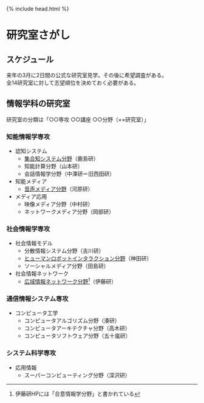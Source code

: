 {% include head.html %}
# 研究室さがし
## スケジュール
来年の3月に2日間の公式な研究室見学。その後に希望調査がある。  
全14研究室に対して志望順位を決めておく必要がある。

## 情報学科の研究室
研究室の分類は「○○専攻 ○○講座 ○○分野（××研究室）」
### 知能情報学専攻
- 認知システム
  - [集合知システム分野](./labs/kashima.md)（鹿島研）
  - 知能計算分野（山本研）
  - 会話情報学分野（中澤研＝旧西田研）
- 知能メディア
  - [音声メディア分野](./labs/kawahara.md)（河原研）
- メディア応用
  - 映像メディア分野（中村研）
  - ネットワークメディア分野（岡部研）

### 社会情報学専攻
- 社会情報モデル
  - 分散情報システム分野（吉川研）
  - [ヒューマンロボットインタラクション分野](./labs/kanda.md)（神田研）
  - ソーシャルメディア分野（田島研）
- 社会情報ネットワーク
  - [広域情報ネットワーク分野](./labs/itou.md)[^1]（伊藤研）

### 通信情報システム専攻
- コンピュータ工学
  - コンピュータアルゴリズム分野（湊研）
  - コンピュータアーキテクチャ分野（高木研）
  - コンピュータソフトウェア分野（五十嵐研）

### システム科学専攻
- 応用情報
  - スーパーコンピューティング分野（深沢研）

[^1]:伊藤研HPには「合意情報学分野」と書かれている